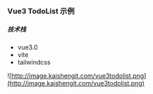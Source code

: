 ### Vue3 TodoList 示例

##### 技术栈
+ vue3.0
+ vite
+ tailwindcss

![http://image.kaishengit.com/vue3todolist.png](http://image.kaishengit.com/vue3todolist.png)